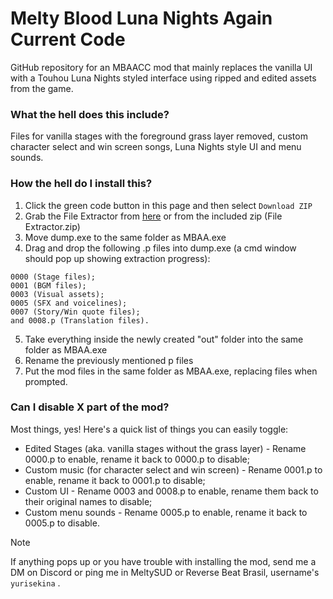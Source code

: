 # Melty Blood Luna Nights Again Current Code 
GitHub repository for an MBAACC mod that mainly replaces the vanilla UI with a Touhou Luna Nights styled interface using ripped and edited assets from the game. 

### What the hell does this include?

Files for vanilla stages with the foreground grass layer removed, custom character select and win screen songs, Luna Nights style UI and menu sounds.

### How the hell do I install this?

1. Click the green code button in this page and then select `Download ZIP`
2. Grab the File Extractor from [here](https://files.catbox.moe/ghmr93.zip) or from the included zip (File Extractor.zip) 
3. Move dump.exe to the same folder as MBAA.exe
4. Drag and drop the following .p files into dump.exe (a cmd window should pop up showing extraction progress): 

```
0000 (Stage files);
0001 (BGM files);
0003 (Visual assets);
0005 (SFX and voicelines); 
0007 (Story/Win quote files);
and 0008.p (Translation files).
```

5. Take everything inside the newly created "out" folder into the same folder as MBAA.exe
6. Rename the previously mentioned p files
7. Put the mod files in the same folder as MBAA.exe, replacing files when prompted.

### Can I disable X part of the mod?
Most things, yes! Here's a quick list of things you can easily toggle:

- Edited Stages (aka. vanilla stages without the grass layer) - Rename 0000.p to enable, rename it back to 0000.p to disable;
- Custom music (for character select and win screen) - Rename 0001.p to enable, rename it back to 0001.p to disable;
- Custom UI - Rename 0003 and 0008.p to enable, rename them back to their original names to disable;
- Custom menu sounds - Rename 0005.p to enable, rename it back to 0005.p to disable.

> [!NOTE] 
> If anything pops up or you have trouble with installing the mod, send me a DM on Discord or ping me in MeltySUD or Reverse Beat Brasil, username's `yurisekina` .